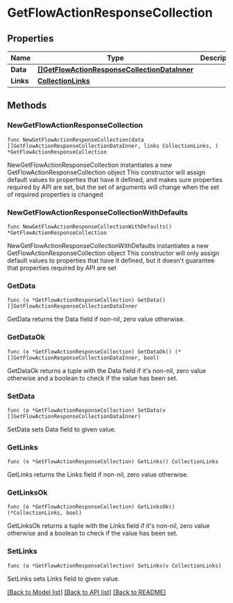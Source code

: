 # GetFlowActionResponseCollection

## Properties

Name | Type | Description | Notes
------------ | ------------- | ------------- | -------------
**Data** | [**[]GetFlowActionResponseCollectionDataInner**](GetFlowActionResponseCollectionDataInner.md) |  | 
**Links** | [**CollectionLinks**](CollectionLinks.md) |  | 

## Methods

### NewGetFlowActionResponseCollection

`func NewGetFlowActionResponseCollection(data []GetFlowActionResponseCollectionDataInner, links CollectionLinks, ) *GetFlowActionResponseCollection`

NewGetFlowActionResponseCollection instantiates a new GetFlowActionResponseCollection object
This constructor will assign default values to properties that have it defined,
and makes sure properties required by API are set, but the set of arguments
will change when the set of required properties is changed

### NewGetFlowActionResponseCollectionWithDefaults

`func NewGetFlowActionResponseCollectionWithDefaults() *GetFlowActionResponseCollection`

NewGetFlowActionResponseCollectionWithDefaults instantiates a new GetFlowActionResponseCollection object
This constructor will only assign default values to properties that have it defined,
but it doesn't guarantee that properties required by API are set

### GetData

`func (o *GetFlowActionResponseCollection) GetData() []GetFlowActionResponseCollectionDataInner`

GetData returns the Data field if non-nil, zero value otherwise.

### GetDataOk

`func (o *GetFlowActionResponseCollection) GetDataOk() (*[]GetFlowActionResponseCollectionDataInner, bool)`

GetDataOk returns a tuple with the Data field if it's non-nil, zero value otherwise
and a boolean to check if the value has been set.

### SetData

`func (o *GetFlowActionResponseCollection) SetData(v []GetFlowActionResponseCollectionDataInner)`

SetData sets Data field to given value.


### GetLinks

`func (o *GetFlowActionResponseCollection) GetLinks() CollectionLinks`

GetLinks returns the Links field if non-nil, zero value otherwise.

### GetLinksOk

`func (o *GetFlowActionResponseCollection) GetLinksOk() (*CollectionLinks, bool)`

GetLinksOk returns a tuple with the Links field if it's non-nil, zero value otherwise
and a boolean to check if the value has been set.

### SetLinks

`func (o *GetFlowActionResponseCollection) SetLinks(v CollectionLinks)`

SetLinks sets Links field to given value.



[[Back to Model list]](../README.md#documentation-for-models) [[Back to API list]](../README.md#documentation-for-api-endpoints) [[Back to README]](../README.md)


